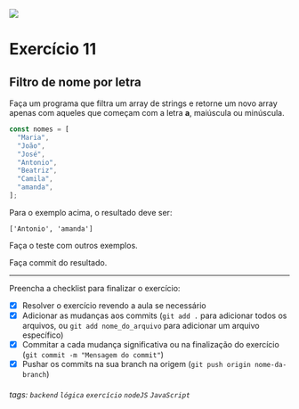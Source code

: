 ![](https://i.imgur.com/xG74tOh.png)

# Exercício 11

## Filtro de nome por letra

Faça um programa que filtra um array de strings e retorne um novo array apenas com aqueles que começam com a letra **a**, maiúscula ou minúscula.

```javascript
const nomes = [
  "Maria",
  "João",
  "José",
  "Antonio",
  "Beatriz",
  "Camila",
  "amanda",
];
```

Para o exemplo acima, o resultado deve ser:

```
['Antonio', 'amanda']
```

Faça o teste com outros exemplos.

Faça commit do resultado.

---

Preencha a checklist para finalizar o exercício:

- [x] Resolver o exercício revendo a aula se necessário
- [x] Adicionar as mudanças aos commits (`git add .` para adicionar todos os arquivos, ou `git add nome_do_arquivo` para adicionar um arquivo específico)
- [x] Commitar a cada mudança significativa ou na finalização do exercício (`git commit -m "Mensagem do commit"`)
- [x] Pushar os commits na sua branch na origem (`git push origin nome-da-branch`)

###### tags: `backend` `lógica` `exercício` `nodeJS` `JavaScript`
